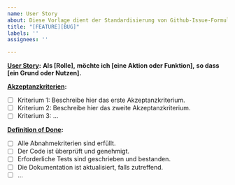 ```yaml
---
name: User Story
about: Diese Vorlage dient der Standardisierung von Github-Issue-Formulierungen
title: "[FEATURE][BUG]"
labels: ''
assignees: ''

---
```


**[User Story](https://www.atlassian.com/agile/project-management/user-stories):**
**Als [Rolle],**
**möchte ich [eine Aktion oder Funktion],**
**so dass [ein Grund oder Nutzen].**

**[Akzeptanzkriterien](https://www.atlassian.com/work-management/project-management/acceptance-criteria):**
- [ ] Kriterium 1: Beschreibe hier das erste Akzeptanzkriterium.
- [ ] Kriterium 2: Beschreibe hier das zweite Akzeptanzkriterium.
- [ ] Kriterium 3: ...

**[Definition of Done](https://www.atlassian.com/agile/project-management/definition-of-done):** 
- [ ] Alle Abnahmekriterien sind erfüllt.
- [ ] Der Code ist überprüft und genehmigt.
- [ ] Erforderliche Tests sind geschrieben und bestanden.
- [ ] Die Dokumentation ist aktualisiert, falls zutreffend.
- [ ] ...
